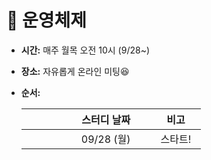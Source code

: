 # 📂 운영체제
- __시간:__ 매주 월목 오전 10시 (9/28~)  
- __장소:__ 자유롭게 온라인 미팅😆    
- __순서:__ 

  | 　 | 　 | 　스터디 날짜　 | 　비고　 |
  |:---|:---|:---:|:---:|
  | 　 | 　 | 　09/28 (월)　 | 　스타트!　 |
